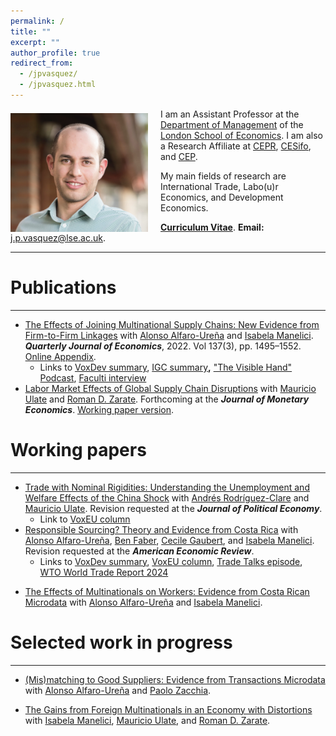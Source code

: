 ```yaml
---
permalink: /
title: ""
excerpt: ""
author_profile: true
redirect_from: 
  - /jpvasquez/
  - /jpvasquez.html
---
```


<img class="img-responsive" style="float: left; margin: 7px 20px 0px 0px;" src="/images/JP_new.jpg" width="220"> I am an Assistant Professor at the [Department of Management](https://www.lse.ac.uk/management) of the [London School of Economics](https://www.lse.ac.uk). I am also a Research Affiliate at [CEPR](https://cepr.org), [CESifo](https://www.cesifo.org/en), and [CEP](https://cep.lse.ac.uk).

My main fields of research are International Trade, Labo(u)r Economics, and Development Economics.

[**Curriculum Vitae**](/files/CV_Jose_Vasquez.pdf). **Email:** <j.p.vasquez@lse.ac.uk>.

***

# Publications

---

- [<u>The Effects of Joining Multinational Supply Chains: New Evidence from Firm-to-Firm Linkages</u>](/files/Effects_of_Joining_MNC_Supply_Chains_QJE.pdf) with [Alonso Alfaro-Ureña](https://sites.google.com/view/alfarourena) and [Isabela Manelici](https://www.isabelamanelici.com/). ***Quarterly Journal of Economics***, 2022. Vol 137(3), pp. 1495–1552. [<u>Online Appendix</u>](/files/amv1-2022-OnlineAppendix.pdf).
  - Links to [VoxDev summary](https://voxdev.org/topic/firms-trade/boosting-firm-productivity-through-joining-multinational-supply-chains), [IGC summary](https://www.theigc.org/blog/new-research-findings-on-firms-in-five-graphs/)**,** ["The Visible Hand" Podcast](https://www.thevisiblehand.uk/episodes/episode-13), [Faculti interview](https://faculti.net/the-effects-of-joining-multinational-supply-chains/)
- [<u>Labor Market Effects of Global Supply Chain Disruptions</u>](https://www.sciencedirect.com/science/article/abs/pii/S0304393224001776) with [Mauricio Ulate](https://www.mauricioulate.com/) and [Roman D. Zarate](https://www.romandavidzarate.com/). Forthcoming at the ***Journal of Monetary Economics***. [<u>Working paper version</u>](/files/SupplyChainDisruptions.pdf).


# Working papers

---



- [<u>Trade with Nominal Rigidities: Understanding the Unemployment and Welfare Effects of the China Shock</u>](/files/NK_trade.pdf) with [Andrés Rodríguez-Clare](https://eml.berkeley.edu/~arodeml/) and [Mauricio Ulate](https://www.mauricioulate.com/). Revision requested at the ***Journal of Political Economy***. 
  * Link to [VoxEU column](https://voxeu.org/article/understanding-unemployment-and-welfare-effects-china-shock)
- [<u>Responsible Sourcing? Theory and Evidence from Costa Rica</u>](/files/Responsible_Sourcing_CR.pdf) with [Alonso Alfaro-Ureña](https://sites.google.com/view/alfarourena), [Ben Faber](https://eml.berkeley.edu/~faberb/), [Cecile Gaubert](https://eml.berkeley.edu/~cecile.gaubert/), and [Isabela Manelici](https://www.isabelamanelici.com/). Revision requested at the ***American Economic Review***. 
  - Links to [VoxDev summary](https://voxdev.org/topic/firms-trade/responsible-sourcing-theory-and-evidence-costa-rica), [VoxEU column](https://cepr.org/voxeu/columns/responsible-sourcing-theory-and-evidence-costa-rica), [Trade Talks episode](https://open.spotify.com/episode/0UGnly236k5gI5K6zZARRZ?si=TEA8TIK5Rkq-QiN4ATz4uw), [WTO World Trade Report 2024](/files/wtr24_opinion.pdf)


* [<u>The Effects of Multinationals on Workers: Evidence from Costa Rican Microdata</u>](/files/Effects_MNC_Workers.pdf) with [Alonso Alfaro-Ureña](https://sites.google.com/view/alfarourena) and [Isabela Manelici](https://www.isabelamanelici.com/).

# Selected work in progress

---

- <u>(Mis)matching to Good Suppliers: Evidence from Transactions Microdata</u> with [Alonso Alfaro-Ureña](https://sites.google.com/view/alfarourena) and [Paolo Zacchia](https://www.paolozacchia.com/). 

- <u>The Gains from Foreign Multinationals in an Economy with Distortions</u> with [Isabela Manelici](https://www.isabelamanelici.com/), [Mauricio Ulate](https://www.mauricioulate.com/), and [Roman D. Zarate](https://www.romandavidzarate.com/).

